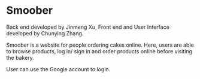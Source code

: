 # Smoober
Back end developed by Jinmeng Xu, Front end and User Interface developed by Chunying Zhang.

Smoober is a website for people ordering cakes online. Here, users are able to browse products, log in/ sign in and order products online before visiting the bakery.

User can use the Google account to login.
